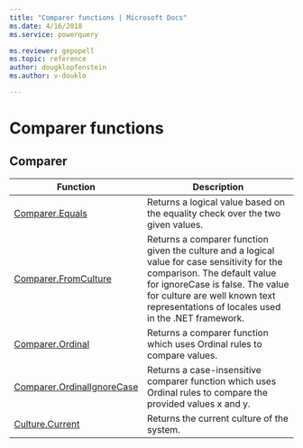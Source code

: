 ```yaml
---
title: "Comparer functions | Microsoft Docs"
ms.date: 4/16/2018
ms.service: powerquery

ms.reviewer: gepopell
ms.topic: reference
author: dougklopfenstein
ms.author: v-douklo

---
```

# Comparer functions
 
  
## <a name="__toc360789896"></a>Comparer  
  
|Function|Description|  
|------------|---------------|  
|[Comparer.Equals](comparer-equals.md)|Returns a logical value based on the equality check over the two given values.|  
|[Comparer.FromCulture](comparer-fromculture.md)|Returns a comparer function given the culture and a logical value for case sensitivity for the comparison. The default value for ignoreCase is false. The value for culture are well known text representations of locales used in the .NET framework.|  
|[Comparer.Ordinal](comparer-ordinal.md)|Returns a comparer function which uses Ordinal rules to compare values.|
|[Comparer.OrdinalIgnoreCase](comparer-ordinalignorecase.md)|Returns a case-insensitive comparer function which uses Ordinal rules to compare the provided values x and y.|  
|[Culture.Current](culture-current.md)|Returns the current culture of the system.|  
  
